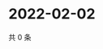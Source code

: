 # 2022-02-02

共 0 条

<!-- BEGIN WEIBO -->
<!-- 最后更新时间 Wed Feb 02 2022 05:09:49 GMT+0800 (China Standard Time) -->

<!-- END WEIBO -->
